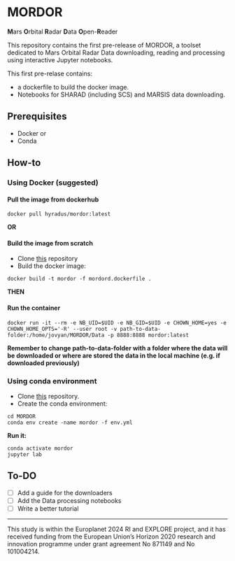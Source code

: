 # MORDOR
**M**ars **O**rbital **R**adar **D**ata **O**pen-**R**eader

This repository contains the first pre-release of MORDOR, a toolset dedicated to Mars Orbital Radar Data downloading, reading and processing using interactive Jupyter notebooks.

This first pre-relase contains:

* a dockerfile to build the docker image.
* Notebooks for SHARAD (including SCS) and MARSIS data downloading.

## Prerequisites

* Docker
or 
* Conda

## How-to
### Using Docker (suggested)

#### Pull the image from dockerhub
```
docker pull hyradus/mordor:latest
```
**OR**
#### Build the image from scratch

  * Clone [this](https://github.com/Hyradus/MORDOR) repository
  * Build the docker image:
  ```
  docker build -t mordor -f mordord.dockerfile .
  ```
**THEN**
#### Run the container
```
docker run -it --rm -e NB_UID=$UID -e NB_GID=$UID -e CHOWN_HOME=yes -e CHOWN_HOME_OPTS='-R' --user root -v path-to-data-folder:/home/jovyan/MORDOR/Data -p 8888:8888 mordor:latest
```
**Remember to change path-to-data-folder with a folder where the data will be downloaded or where are stored the data in the local machine (e.g. if downloaded previously)**

### Using conda environment

* Clone [this](https://github.com/Hyradus/MORDOR) repository.
* Create the conda environment:

```
cd MORDOR
conda env create -name mordor -f env.yml
```

**Run it:**
```
conda activate mordor
jupyter lab
```

## To-DO

* [ ] Add a guide for the downloaders
* [ ] Add the Data processing notebooks
* [ ] Write a better tutorial

_____________________
This study is within the Europlanet 2024 RI and EXPLORE project, and it has received funding from the European Union’s Horizon 2020 research and innovation programme under grant agreement No 871149 and No 101004214.


